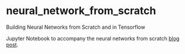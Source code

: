 # neural_network_from_scratch
Building Neural Networks from Scratch and in Tensorflow

Jupyter Notebook to accompany the neural networks from scratch [blog post](https://beckernick.github.io/neural-network-scratch/).

